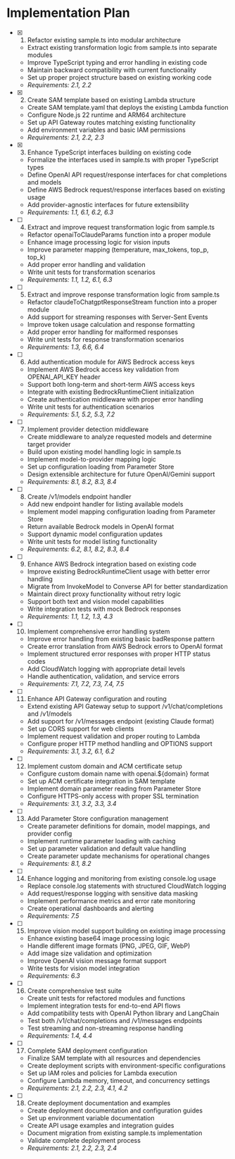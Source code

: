 # Implementation Plan

- [x] 1. Refactor existing sample.ts into modular architecture
  - Extract existing transformation logic from sample.ts into separate modules
  - Improve TypeScript typing and error handling in existing code
  - Maintain backward compatibility with current functionality
  - Set up proper project structure based on existing working code
  - _Requirements: 2.1, 2.2_

- [x] 2. Create SAM template based on existing Lambda structure
  - Create SAM template.yaml that deploys the existing Lambda function
  - Configure Node.js 22 runtime and ARM64 architecture
  - Set up API Gateway routes matching existing functionality
  - Add environment variables and basic IAM permissions
  - _Requirements: 2.1, 2.2, 2.3_

- [x] 3. Enhance TypeScript interfaces building on existing code
  - Formalize the interfaces used in sample.ts with proper TypeScript types
  - Define OpenAI API request/response interfaces for chat completions and models
  - Define AWS Bedrock request/response interfaces based on existing usage
  - Add provider-agnostic interfaces for future extensibility
  - _Requirements: 1.1, 6.1, 6.2, 6.3_

- [ ] 4. Extract and improve request transformation logic from sample.ts
  - Refactor openaiToClaudeParams function into a proper module
  - Enhance image processing logic for vision inputs
  - Improve parameter mapping (temperature, max_tokens, top_p, top_k)
  - Add proper error handling and validation
  - Write unit tests for transformation scenarios
  - _Requirements: 1.1, 1.2, 6.1, 6.3_

- [ ] 5. Extract and improve response transformation logic from sample.ts
  - Refactor claudeToChatgptResponseStream function into a proper module
  - Add support for streaming responses with Server-Sent Events
  - Improve token usage calculation and response formatting
  - Add proper error handling for malformed responses
  - Write unit tests for response transformation scenarios
  - _Requirements: 1.3, 6.6, 6.4_

- [ ] 6. Add authentication module for AWS Bedrock access keys
  - Implement AWS Bedrock access key validation from OPENAI_API_KEY header
  - Support both long-term and short-term AWS access keys
  - Integrate with existing BedrockRuntimeClient initialization
  - Create authentication middleware with proper error handling
  - Write unit tests for authentication scenarios
  - _Requirements: 5.1, 5.2, 5.3, 7.2_

- [ ] 7. Implement provider detection middleware
  - Create middleware to analyze requested models and determine target provider
  - Build upon existing model handling logic in sample.ts
  - Implement model-to-provider mapping logic
  - Set up configuration loading from Parameter Store
  - Design extensible architecture for future OpenAI/Gemini support
  - _Requirements: 8.1, 8.2, 8.3, 8.4_

- [ ] 8. Create /v1/models endpoint handler
  - Add new endpoint handler for listing available models
  - Implement model mapping configuration loading from Parameter Store
  - Return available Bedrock models in OpenAI format
  - Support dynamic model configuration updates
  - Write unit tests for model listing functionality
  - _Requirements: 6.2, 8.1, 8.2, 8.3, 8.4_

- [ ] 9. Enhance AWS Bedrock integration based on existing code
  - Improve existing BedrockRuntimeClient usage with better error handling
  - Migrate from InvokeModel to Converse API for better standardization
  - Maintain direct proxy functionality without retry logic
  - Support both text and vision model capabilities
  - Write integration tests with mock Bedrock responses
  - _Requirements: 1.1, 1.2, 1.3, 4.3_

- [ ] 10. Implement comprehensive error handling system
  - Improve error handling from existing basic badResponse pattern
  - Create error translation from AWS Bedrock errors to OpenAI format
  - Implement structured error responses with proper HTTP status codes
  - Add CloudWatch logging with appropriate detail levels
  - Handle authentication, validation, and service errors
  - _Requirements: 7.1, 7.2, 7.3, 7.4, 7.5_

- [ ] 11. Enhance API Gateway configuration and routing
  - Extend existing API Gateway setup to support /v1/chat/completions and /v1/models
  - Add support for /v1/messages endpoint (existing Claude format)
  - Set up CORS support for web clients
  - Implement request validation and proper routing to Lambda
  - Configure proper HTTP method handling and OPTIONS support
  - _Requirements: 3.1, 3.2, 6.1, 6.2_

- [ ] 12. Implement custom domain and ACM certificate setup
  - Configure custom domain name with openai.${domain} format
  - Set up ACM certificate integration in SAM template
  - Implement domain parameter reading from Parameter Store
  - Configure HTTPS-only access with proper SSL termination
  - _Requirements: 3.1, 3.2, 3.3, 3.4_

- [ ] 13. Add Parameter Store configuration management
  - Create parameter definitions for domain, model mappings, and provider config
  - Implement runtime parameter loading with caching
  - Set up parameter validation and default value handling
  - Create parameter update mechanisms for operational changes
  - _Requirements: 8.1, 8.2_

- [ ] 14. Enhance logging and monitoring from existing console.log usage
  - Replace console.log statements with structured CloudWatch logging
  - Add request/response logging with sensitive data masking
  - Implement performance metrics and error rate monitoring
  - Create operational dashboards and alerting
  - _Requirements: 7.5_

- [ ] 15. Improve vision model support building on existing image processing
  - Enhance existing base64 image processing logic
  - Handle different image formats (PNG, JPEG, GIF, WebP)
  - Add image size validation and optimization
  - Improve OpenAI vision message format support
  - Write tests for vision model integration
  - _Requirements: 6.3_

- [ ] 16. Create comprehensive test suite
  - Create unit tests for refactored modules and functions
  - Implement integration tests for end-to-end API flows
  - Add compatibility tests with OpenAI Python library and LangChain
  - Test both /v1/chat/completions and /v1/messages endpoints
  - Test streaming and non-streaming response handling
  - _Requirements: 1.4, 4.4_

- [ ] 17. Complete SAM deployment configuration
  - Finalize SAM template with all resources and dependencies
  - Create deployment scripts with environment-specific configurations
  - Set up IAM roles and policies for Lambda execution
  - Configure Lambda memory, timeout, and concurrency settings
  - _Requirements: 2.1, 2.2, 2.3, 4.1, 4.2_

- [ ] 18. Create deployment documentation and examples
  - Create deployment documentation and configuration guides
  - Set up environment variable documentation
  - Create API usage examples and integration guides
  - Document migration from existing sample.ts implementation
  - Validate complete deployment process
  - _Requirements: 2.1, 2.2, 2.3, 2.4_